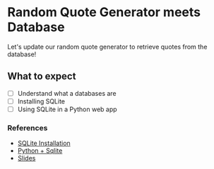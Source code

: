 # Random Quote Generator meets Database

Let's update our random quote generator to retrieve quotes from the database!

## What to expect

- [ ] Understand what a databases are
- [ ] Installing SQLite
- [ ] Using SQLite in a Python web app

### References

*  [SQLite Installation](https://www.tutorialspoint.com/sqlite/sqlite_installation.htm)
*  [Python + Sqlite](https://pythonspot.com/en/python-database-programming-sqlite-tutorial/)
*  [Slides](https://docs.google.com/presentation/d/1yzyAuDip0rmlrZ_MD3aU1ryXStHzcInKldD0gKYDkmY/edit?usp=sharing)